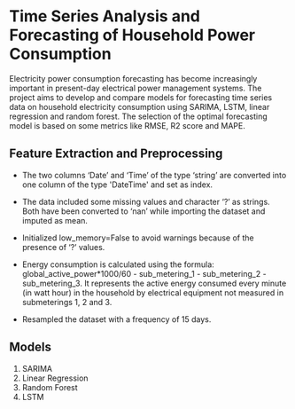 # Time Series Analysis and Forecasting of Household Power Consumption 

Electricity power consumption forecasting has become increasingly important in present-day electrical power management systems. The project aims to develop and compare models for forecasting time series data on household electricity consumption using SARIMA, LSTM, linear regression and random forest. The selection of the optimal forecasting model is based on some metrics like RMSE, R2 score and MAPE.

## Feature Extraction and Preprocessing
* The two columns ‘Date’ and ‘Time’ of the type ‘string’ are converted into one column of the type 'DateTime' and set as index.

* The data included some missing values and character ‘?’ as strings. Both have been converted to ‘nan’ while importing the dataset and imputed as mean.

* Initialized low_memory=False to avoid warnings because of the presence of ‘?’ values.
* Energy consumption is calculated using the formula: global_active_power*1000/60 - sub_metering_1 - sub_metering_2 - sub_metering_3. It represents the active energy consumed
every minute (in watt hour) in the household by electrical equipment not measured in submeterings 1, 2 and 3.

* Resampled the dataset with a frequency of 15 days. 

## Models
1. SARIMA
2. Linear Regression
3. Random Forest
4. LSTM
